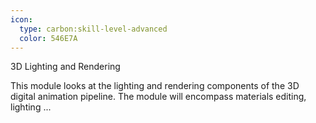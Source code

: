 ```yaml
---
icon:
  type: carbon:skill-level-advanced
  color: 546E7A
---
```

3D Lighting and Rendering

This module looks at the lighting and rendering components of the 3D digital animation pipeline. The module will encompass materials editing, lighting ... 
